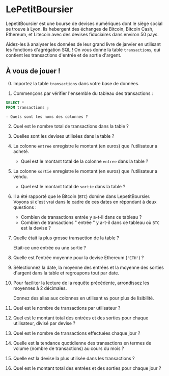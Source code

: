 # LePetitBoursier

LepetitBoursier est une bourse de devises numériques dont le siège social se trouve à Lyon. Ils hebergent des échanges de Bitcoin, Bitcoin Cash, Ethereum, et Litecoin avec des devises fiduciaires dans environ 50 pays.

Aidez-les à analyser les données de leur grand livre de janvier en utilisant les fonctions d'agrégation SQL ! On vous donne la table `transactions`, qui contient les transactions d'entrée et de sortie d'argent.

## À vous de jouer !

0. Importez la table `transactions` dans votre base de données.


1. Commençons par vérifier l'ensemble du tableau des transactions :
```sql
SELECT *
FROM transactions ;
```
    - Quels sont les noms des colonnes ?


2. Quel est le nombre total de transactions dans la table ?


3. Quelles sont les devises utilisées dans la table ?



4. La colonne `entree` enregistre le montant (en euros) que l'utilisateur a acheté.
    - Quel est le montant total de la colonne `entree` dans la table ?


5. La colonne `sortie` enregistre le montant (en euros) que l'utilisateur a vendu.

    - Quel est le montant total de `sortie` dans la table ?


6. Il a été rapporté que le Bitcoin (`BTC`) domine dans LepetitBoursier. Voyons si c'est vrai dans le cadre de ces dates en répondant à deux questions :
    - Combien de transactions entrée y a-t-il dans ce tableau ?
    - Combien de transactions " entrée " y a-t-il dans ce tableau où `BTC` est la devise ?
    


7. Quelle était la plus grosse transaction de la table ?

    Etait-ce une entrée ou une sortie ?


8. Quelle est l'entrée moyenne pour la devise Ethereum (`'ETH'`) ?


9. Sélectionnez la date, la moyenne des entrées et la moyenne des sorties d'argent dans la table et regroupons tout par date.


10. Pour faciliter la lecture de la requête précédente, arrondissez les moyennes à 2 décimales.

    Donnez des alias aux colonnes en utilisant `AS` pour plus de lisibilité.

11. Quel est le nombre de transactions par utilisateur ?

12. Quel est le montant total des entrées et des sorties pour chaque utilisateur, divisé par devise ?

13. Quel est le nombre de transactions effectuées chaque jour ?

14. Quelle est la tendance quotidienne des transactions en termes de volume (nombre de transactions) au cours du mois ? 

15. Quelle est la devise la plus utilisée dans les transactions ?

16. Quel est le montant total des entrées et des sorties pour chaque jour ?

